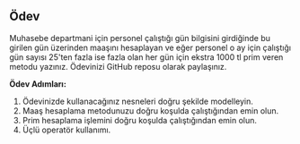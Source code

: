 ## Ödev
Muhasebe departmani için personel çalıştığı gün bilgisini girdiğinde bu girilen gün üzerinden maaşını hesaplayan ve eğer personel o ay için çalıştığı gün sayısı 25'ten fazla ise fazla olan her gün için ekstra 1000 tl prim veren metodu yazınız. Ödevinizi GitHub reposu olarak paylaşınız.

**Ödev Adımları:**

1. Ödevinizde kullanacağınız nesneleri doğru şekilde modelleyin.
2. Maaş hesaplama metodunuzu doğru koşulda çalıştığından emin olun.
3. Prim hesaplama işlemini doğru koşulda çalıştığından emin olun.
4. Üçlü operatör kullanımı.
